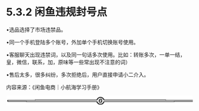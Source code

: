 # 5.3.2 闲鱼违规封号点

•选品选择了市场违禁品。

•同一个手机登陆多个账号，外加单个手机切换账号使用。

•客服聊天出现违禁词，以及同一句话多次使用。比如：转账多次，一单一结，皇，微信，联系，加，原味等一些常出现不注意的词）

•售后太多，很多纠纷，多次拒绝后，用户直接申请小二介入。

内容来源：《闲鱼电商｜小航海学习手册》

![](img/ab7dc6b1e88a35f9e4a63d42b13ad5e2.png)